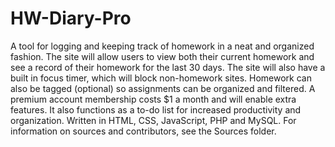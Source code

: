 # HW-Diary-Pro
A tool for logging and keeping track of homework in a neat and organized fashion. The site will allow users to view both their current homework and see a record of their homework for the last 30 days. The site will also have a built in focus timer, which will block non-homework sites. Homework can also be tagged (optional) so assignments can be organized and filtered. A premium account membership costs $1 a month and will enable extra features. It also functions as a to-do list for increased productivity and organization. Written in HTML, CSS, JavaScript, PHP and MySQL. For information on sources and contributors, see the Sources folder.
